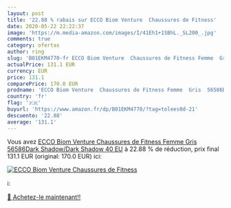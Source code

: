 ```yaml
---
layout: post
title: '22.88 % rabais sur ECCO Biom Venture  Chaussures de Fitness'
date: 2020-05-22 22:22:37
image: 'https://m.media-amazon.com/images/I/41Eh1+1SBhL._SL200_.jpg'
comments: true
category: ofertas
author: ring
slug: 'B01EKM4770-fr ECCO Biom Venture  Chaussures de Fitness Femme  Gris  56586Dark Shadow/Dark Shadow   40 EU'
actualPrice: 131.1 EUR
currency: EUR
price: 131.1
comparePrice: 170.0 EUR
prodname: 'ECCO Biom Venture  Chaussures de Fitness Femme  Gris  56586Dark Shadow/Dark Shadow   40 EU'
country: 'fr'
flag: '🇫🇷'
buyurl: 'https://www.amazon.fr/dp/B01EKM4770/?tag=tolees0d-21'
descuento: '22.88'
average: '131.1'
---
```


Vous avez [ECCO Biom Venture  Chaussures de Fitness Femme  Gris  56586Dark Shadow/Dark Shadow   40 EU](https://www.amazon.fr/dp/B01EKM4770/?tag=tolees0d-21)  à  22.88 % de réduction, prix final  131.1 EUR (original: 170.0 EUR) ici:

[![ECCO Biom Venture  Chaussures de Fitness](https://m.media-amazon.com/images/I/41Eh1+1SBhL._SL200_.jpg)](https://www.amazon.fr/dp/B01EKM4770/?tag=tolees0d-21)

ℹ️:


[🛒 Achetez-le maintenant!!](https://www.amazon.fr/dp/B01EKM4770/?tag=tolees0d-21)
